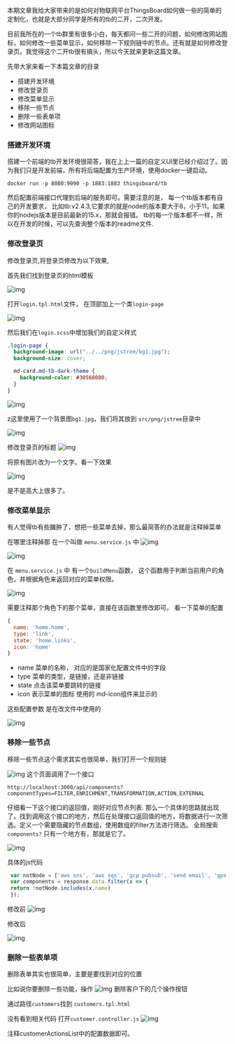 本期文章我给大家带来的是如何对物联网平台ThingsBoard如何做一些的简单的定制化，也就是大部分同学是所有的tb的二开，二次开发。

目前我所在的一个tb群里有很多小白，每天都问一些二开的问题，如何修改网站图标，如何修改一些菜单显示，如何移除一下规则链中的节点。还有就是如何修改登录页。我觉得这个二开tb很有搞头，所以今天就来更新这篇文章。

先带大家来看一下本篇文章的目录

- 搭建开发环境
- 修改登录页
- 修改菜单显示
- 移除一些节点
- 删除一些表单项
- 修改网站图标

### 搭建开发环境

搭建一个前端的tb开发环境很简答，我在上上一篇的自定义UI里已经介绍过了。因为我们只是开发前端，所有将后端配置为生产环境，使用docker一键启动。

```
docker run -p 8080:9090 -p 1883:1883 thingsboard/tb
```

然后配置前端接口代理到后端的服务即可。需要注意的是， 每一个tb版本都有自己的开发要求，
 比如tb:v2.4.3,它要求的就是node的版本要大于8，小于11，如果你的nodejs版本是目前最新的15.x，那就会报错。
 tb的每一个版本都不一样，所以在开发的时候，可以先查询整个版本的readme文件.

### 修改登录页

修改登录页,将登录页修改为以下效果,

首先我们找到登录页的html模板

![img](https://img-blog.csdnimg.cn/img_convert/73d2dc8d127a742170f0bd584d3a24c7.png)

打开`login.tpl.html`文件， 在顶部加上一个类`login-page`

![img](https://img-blog.csdnimg.cn/img_convert/616bcade0ba2afa1ff3d3970502a17bf.png)

然后我们在`login.scss`中增加我们的自定义样式

```css
.login-page {
  background-image: url("../../png/jstree/bg1.jpg");
  background-size: cover;

  md-card.md-tb-dark-theme {
    background-color: #30568080;
  }
}
```

![img](https://img-blog.csdnimg.cn/img_convert/a5c8d44652d017bf4aed9a67c62c8318.png)

z这里使用了一个背景图`bg1.jpg`，我们将其放到
 `src/png/jstree`目录中

![img](https://img-blog.csdnimg.cn/img_convert/d39fec257d5d5e6292e7a2ecd7b82735.png)

修改登录页的标题
 ![img](https://img-blog.csdnimg.cn/img_convert/eb55f72ff20a27a2f30f1fb5a19a75aa.png)

将原有图片改为一个文字。看一下效果

![img](https://img-blog.csdnimg.cn/img_convert/0984d19273d34eeba6e247e9ca489015.png)

是不是高大上很多了。

### 修改菜单显示

有人觉得tb有些臃肿了，想把一些菜单去掉，那么最简答的办法就是注释掉菜单

在哪里注释掉那
 在一个叫做 `menu.service.js` 中
 ![img](https://img-blog.csdnimg.cn/img_convert/fb6b1e21a1e47958e0e93cae7046f8b8.png)

![img](https://img-blog.csdnimg.cn/img_convert/1e0cb71d28746e7f351297527339940c.png)

在 `menu.service.js` 中 有一个`buildMenu`函数，
 这个函数用于判断当前用户的角色，并根据角色来返回对应的菜单权限。

![img](https://img-blog.csdnimg.cn/img_convert/8ec06538b697d875d8fcebc640f10c00.png)

需要注释那个角色下的那个菜单，直接在该函数里修改即可。
 看一下菜单的配置

```js
{
  name: 'home.home',
  type: 'link',
  state: 'home.links',
  icon: 'home'
}
```

- name 菜单的名称， 对应的是国家化配置文件中的字段
- type 菜单的类型，是链接，还是非链接
- state 点击该菜单要跳转的链接
- icon 表示菜单的图标 使用的 md-icon组件来显示的

这些配置参数 是在改文件中使用的

![img](https://img-blog.csdnimg.cn/img_convert/1517e89e3a819d9e316dd1adfbe20e17.png)

### 移除一些节点

移除一些节点这个需求其实也很简单，我们打开一个规则链

![img](https://img-blog.csdnimg.cn/img_convert/1862f62deb287a016bf773044780116e.png)
 这个页面调用了一个接口

```
http://localhost:3000/api/components?componentTypes=FILTER,ENRICHMENT,TRANSFORMATION,ACTION,EXTERNAL
```

仔细看一下这个接口的返回值，刚好对应节点列表.
 那么一个具体的思路就出现了。找到调用这个接口的地方，然后在处理接口返回值的地方，将数据进行一次筛选。定义一个需要隐藏的节点数组，使用数组的filter方法进行筛选。
 全局搜索`components?` 只有一个地方有，那就是它了。

![img](https://img-blog.csdnimg.cn/img_convert/b55f05ec02e4a0df10552a29816585c2.png)

具体的js代码

```js
 var notNode = ['aws sns', 'aws sqs', 'gcp pubsub', 'send email', 'gps geofencing filter', 'gps geofencing events']
 var components = response.data.filter(x => {
 return !notNode.includes(x.name)
 });
```

修改前
 ![img](https://img-blog.csdnimg.cn/img_convert/c53ebd4c7f44a5b1cd5b8227cef25f8f.png)





修改后

![img](https://img-blog.csdnimg.cn/img_convert/50fd75cccd4cb18ec688c51e58200c41.png)

### 删除一些表单项

删除表单其实也很简单，主要是要找到对应的位置

比如说你要删除一些功能，操作
 ![img](https://img-blog.csdnimg.cn/img_convert/f086667cc096a616dc17e05e20c7fc5a.png)
 删除客户下的几个操作按钮

通过路径`customers`找到 `customers.tpl.html`

没有看到相关代码
 打开`customer.controller.js`
 ![img](https://img-blog.csdnimg.cn/img_convert/f2df048529ca2a5448eb16758a8f10fd.png)

注释customerActionsList中的配置数据即可。